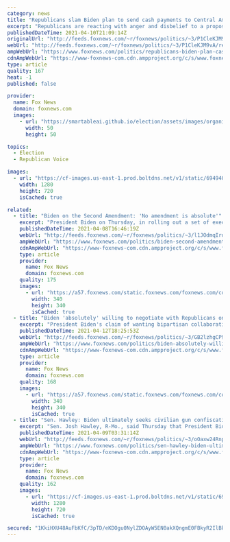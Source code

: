```yaml
---
category: news
title: "Republicans slam Biden plan to send cash payments to Central America: 'This is madness'"
excerpt: "Republicans are reacting with anger and disbelief to a proposal by the Biden administration to send cash payments to Central America as a way to combat the migrant crisis -- describing the plan as “madness.”"
publishedDateTime: 2021-04-10T21:09:14Z
originalUrl: "http://feeds.foxnews.com/~r/foxnews/politics/~3/P1CleKJM9vA/republicans-biden-plan-cash-payments-central-america-madness"
webUrl: "http://feeds.foxnews.com/~r/foxnews/politics/~3/P1CleKJM9vA/republicans-biden-plan-cash-payments-central-america-madness"
ampWebUrl: "https://www.foxnews.com/politics/republicans-biden-plan-cash-payments-central-america-madness.amp"
cdnAmpWebUrl: "https://www-foxnews-com.cdn.ampproject.org/c/s/www.foxnews.com/politics/republicans-biden-plan-cash-payments-central-america-madness.amp"
type: article
quality: 167
heat: -1
published: false

provider:
  name: Fox News
  domain: foxnews.com
  images:
    - url: "https://smartableai.github.io/election/assets/images/organizations/foxnews.com-50x50.jpg"
      width: 50
      height: 50

topics:
  - Election
  - Republican Voice

images:
  - url: "https://cf-images.us-east-1.prod.boltdns.net/v1/static/694940094001/bff95976-64f2-4ff9-9897-8f76dc796397/b14a08f7-779d-4b67-8f00-f7fceb88531b/1280x720/match/image.jpg"
    width: 1280
    height: 720
    isCached: true

related:
  - title: "Biden on the Second Amendment: 'No amendment is absolute'"
    excerpt: "President Biden on Thursday, in rolling out a set of executive orders on gun control, said \"no amendment is absolute,\" while maintaining that \"nothing\" he is recommending \"impinges\" on the Second Amendment."
    publishedDateTime: 2021-04-08T16:46:19Z
    webUrl: "http://feeds.foxnews.com/~r/foxnews/politics/~3/l1JOdmqIrdk/biden-second-amendment-no-amendment-is-absolute"
    ampWebUrl: "https://www.foxnews.com/politics/biden-second-amendment-no-amendment-is-absolute.amp"
    cdnAmpWebUrl: "https://www-foxnews-com.cdn.ampproject.org/c/s/www.foxnews.com/politics/biden-second-amendment-no-amendment-is-absolute.amp"
    type: article
    provider:
      name: Fox News
      domain: foxnews.com
    quality: 175
    images:
      - url: "https://a57.foxnews.com/static.foxnews.com/foxnews.com/content/uploads/2020/10/340/340/brooke-singman-headshot.jpg?ve=1&tl=1"
        width: 340
        height: 340
        isCached: true
  - title: "Biden 'absolutely' willing to negotiate with Republicans on spending bill, Psaki says"
    excerpt: "President Biden's claim of wanting bipartisan collaboration on major legislation is not just for show, White House press secretary Jen Psaki said Monday, insisting that he is willing to work with Republicans on his massive spending bill."
    publishedDateTime: 2021-04-12T18:25:53Z
    webUrl: "http://feeds.foxnews.com/~r/foxnews/politics/~3/GB2lzhgCP9s/biden-absolutely-willing-negotiate-republicans-spending-bill-psaki"
    ampWebUrl: "https://www.foxnews.com/politics/biden-absolutely-willing-negotiate-republicans-spending-bill-psaki.amp"
    cdnAmpWebUrl: "https://www-foxnews-com.cdn.ampproject.org/c/s/www.foxnews.com/politics/biden-absolutely-willing-negotiate-republicans-spending-bill-psaki.amp"
    type: article
    provider:
      name: Fox News
      domain: foxnews.com
    quality: 168
    images:
      - url: "https://a57.foxnews.com/static.foxnews.com/foxnews.com/content/uploads/2021/03/340/340/RonnBlitzerHeadshot.jpg?ve=1&tl=1"
        width: 340
        height: 340
        isCached: true
  - title: "Sen. Hawley: Biden ultimately seeks civilian gun confiscation, while permitting rioters and crime"
    excerpt: "Sen. Josh Hawley, R-Mo., said Thursday that President Biden sent the message earlier in the day that he has no regard for the Second Amendment despite words to the contrary, while it is evident gun confiscation is the true endgame for him."
    publishedDateTime: 2021-04-09T03:31:14Z
    webUrl: "http://feeds.foxnews.com/~r/foxnews/politics/~3/oOaxw24RnpI/sen-hawley-biden-ultimately-seeks-civilian-gun-confiscation-while-permitting-rioters-and-crime"
    ampWebUrl: "https://www.foxnews.com/politics/sen-hawley-biden-ultimately-seeks-civilian-gun-confiscation-while-permitting-rioters-and-crime.amp"
    cdnAmpWebUrl: "https://www-foxnews-com.cdn.ampproject.org/c/s/www.foxnews.com/politics/sen-hawley-biden-ultimately-seeks-civilian-gun-confiscation-while-permitting-rioters-and-crime.amp"
    type: article
    provider:
      name: Fox News
      domain: foxnews.com
    quality: 162
    images:
      - url: "https://cf-images.us-east-1.prod.boltdns.net/v1/static/694940094001/662e6376-9705-4d39-8216-0b6e7abf724f/51baab4c-292e-42b1-8988-4302def2d8f5/1280x720/match/image.jpg"
        width: 1280
        height: 720
        isCached: true

secured: "1KkiHXU48AuFbKfC/3pTD/eKDOgu0NylZDOAyW5EN0akXQngmE0FBkyR2IlBkSoI7ydaL8YxhcpmHV5RT+KyD0PxnEkLYTYF8uTdOehlgW4UY4+fPhVHD422QopheespPimqiNp4sdDHviIWk+1T24AEtfRg7Z+LAXAsTiH8fRUi4d1K+v9hw3dKD190LBNlpZjSqunQWxo9zeUL+F+rw/4EIq9H2zgxQXUy4FuPcDBNPUZ4Wl6PSt7AeTDuDfUgJBpiZT2bt2j10nYoZLChc9iAp6srQ/2s9MvXUavxGpgv9mibQNHbSsLyrTnSMsNSYAJkhyR+O7P2RGCoPObRlgZqH1+EPUNhDZPsrSs2X7Y=;0OxCVt7IYPEdtMwfJMWBeQ=="
---
```


